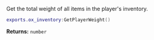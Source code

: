 Get the total weight of all items in the player's inventory.

```lua
exports.ox_inventory:GetPlayerWeight()
```

**Returns:** `number`
